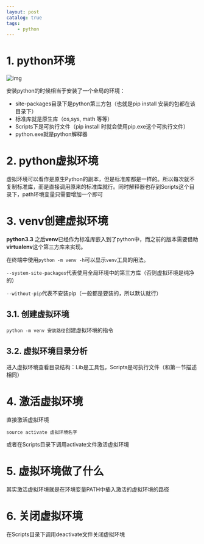 ```yaml
---
layout: post   	
catalog: true 	
tags:
    - python
---
```




# 1. python环境

![img](F:\笔记\博客\文章图片\91cea233544e4376b53a1821a1df1f62.png)

安装python的时候相当于安装了一个全局的环境：

* site-packages目录下是python第三方包（也就是pip install 安装的包都在该目录下）
* 标准库就是原生库（os,sys, math 等等）
* Scripts下是可执行文件（pip install 时就会使用pip.exe这个可执行文件）
* python.exe就是python解释器

# 2. python虚拟环境

虚拟环境可以看作是原生Python的副本，但是标准库都是一样的。所以每次就不复制标准库，而是直接调用原来的标准库就行。同时解释器也存到Scripts这个目录下，path环境变量只需要增加一个即可

# 3. venv创建虚拟环境

**python3.3** 之后**venv**已经作为标准库嵌入到了python中，而之前的版本需要借助**virtualenv**这个第三方库来实现。

在终端中使用`python -m venv -h`可以显示`venv`工具的用法。

`--system-site-packages`代表使用全局环境中的第三方库（否则虚拟环境是纯净的）

`--without-pip`代表不安装pip（一般都是要装的，所以默认就行）

## 3.1. 创建虚拟环境

`python -m venv 安装路径`创建虚拟环境的指令

## 3.2. 虚拟环境目录分析

进入虚拟环境查看目录结构：Lib是工具包，Scripts是可执行文件（和第一节描述相同）

# 4. 激活虚拟环境

直接激活虚拟环境

```
source activate 虚拟环境名字
```

或者在Scripts目录下调用activate文件激活虚拟环境

# 5. 虚拟环境做了什么

其实激活虚拟环境就是在环境变量PATH中插入激活的虚拟环境的路径

# 6. 关闭虚拟环境

在Scripts目录下调用deactivate文件关闭虚拟环境